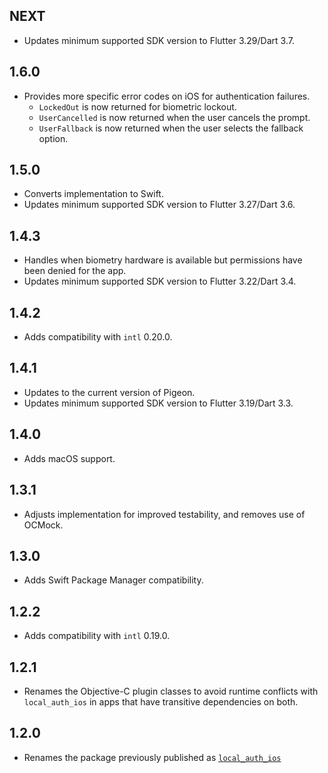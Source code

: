 ## NEXT

* Updates minimum supported SDK version to Flutter 3.29/Dart 3.7.

## 1.6.0

*  Provides more specific error codes on iOS for authentication failures.
    * `LockedOut` is now returned for biometric lockout.
    * `UserCancelled` is now returned when the user cancels the prompt.
    * `UserFallback` is now returned when the user selects the fallback option.

## 1.5.0

* Converts implementation to Swift.
* Updates minimum supported SDK version to Flutter 3.27/Dart 3.6.

## 1.4.3

* Handles when biometry hardware is available but permissions have been denied for the app.
* Updates minimum supported SDK version to Flutter 3.22/Dart 3.4.

## 1.4.2

* Adds compatibility with `intl` 0.20.0.

## 1.4.1

* Updates to the current version of Pigeon.
* Updates minimum supported SDK version to Flutter 3.19/Dart 3.3.

## 1.4.0

* Adds macOS support.

## 1.3.1

* Adjusts implementation for improved testability, and removes use of OCMock.

## 1.3.0

* Adds Swift Package Manager compatibility.

## 1.2.2

* Adds compatibility with `intl` 0.19.0.

## 1.2.1

* Renames the Objective-C plugin classes to avoid runtime conflicts with
  `local_auth_ios` in apps that have transitive dependencies on both.

## 1.2.0

* Renames the package previously published as [`local_auth_ios`](https://pub.dev/packages/local_auth_ios)

